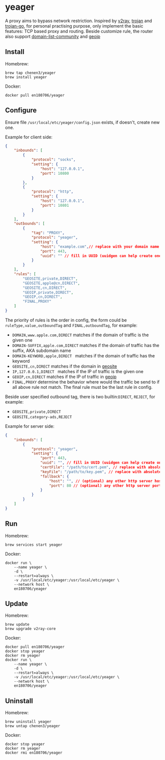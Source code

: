 # yeager

A proxy aims to bypass network restriction.  Inspired by [v2ray](https://github.com/v2fly/v2ray-core), [trojan](https://github.com/trojan-gfw/trojan) and [trojan-go](https://github.com/p4gefau1t/trojan-go), for personal practising purpose, only implement the basic features: TCP based proxy and routing. Beside customize rule, the  router also support [domain-list-community](https://github.com/v2fly/domain-list-community/tree/master/data) and [geoip](https://github.com/v2fly/geoip)

## Install

Homebrew:

```
brew tap chenen3/yeager
brew install yeager
```

Docker:

```
docker pull en180706/yeager
```

## Configure

Ensure file `/usr/local/etc/yeager/config.json` exists, if doesn't, create new one.

Example for client side:

```json
{
    "inbounds": [
        {
            "protocol": "socks",
            "setting": {
                "host": "127.0.0.1",
                "port": 10800
            }
        },
        {
            "protocol": "http",
            "setting": {
                "host": "127.0.0.1",
                "port": 10801
            }
        }
    ],
    "outbounds": [
        {
            "tag": "PROXY",
            "protocol": "yeager",
            "setting": {
                "host": "example.com",// replace with your domain name
                "port": 443,
                "uuid": "" // fill in UUID (uuidgen can help create one)
            }
        }
    ],
    "rules": [
        "GEOSITE,private,DIRECT",
        "GEOSITE,apple@cn,DIRECT",
        "GEOSITE,cn,DIRECT",
        "GEOIP,private,DIRECT",
        "GEOIP,cn,DIRECT",
        "FINAL,PROXY"
    ]
}
```

The priority of rules is the order in config, the form could be `ruleType,value,outboundTag` and `FINAL,outboundTag`, for example:

- `DOMAIN,www.apple.com,DIRECT` matches if the domain of traffic is the given one
- `DOMAIN-SUFFIX,apple.com,DIRECT` matches if the domain of traffic has the suffix, AKA subdomain name
- `DOMAIN-KEYWORD,apple,DIRECT ` matches if the domain of traffic has the keyword
- `GEOSITE,cn,DIRECT` matches if the domain in [geosite](https://github.com/v2fly/domain-list-community/tree/master/data)
- `IP,127.0.0.1,DIRECT ` matches if the IP of traffic is the given one
- `GEOIP,cn,DIRECT` matches if the IP of traffic in [geoip](https://github.com/v2fly/geoip)
- `FINAL,PROXY` determine the behavior where would the traffic be send to if all above rule not match. The final rule must be the last rule in config.

Beside user specified outbound tag, there is two builtin:`DIRECT`, `REJECT`, for example:

- `GEOSITE,private,DIRECT` 
- `GEOSITE,category-ads,REJECT` 

Example for server side:

```json
{
    "inbounds": [
        {
            "protocol": "yeager",
            "setting": {
                "port": 443,
                "uuid": "", // fill in UUID (uuidgen can help create one)
                "certFile": "/path/to/cert.pem", // replace with absolute path of certificate
                "keyFile": "/path/to/key.pem", // replace with absolute path of key
                "fallback": {
                    "host": "", // (optional) any other http server host (eg. nginx)
                    "port": 80 // (optional) any other http server port (eg. nginx)
                }
            }
        }
    ]
}
```

## Run

Homebrew:

`brew services start yeager`

Docker:

```
docker run \
	--name yeager \
	-d \
	--restart=always \
	-v /usr/local/etc/yeager:/usr/local/etc/yeager \
	--network host \
	en180706/yeager
```

## Update

Homebrew:

```
brew update
brew upgrade v2ray-core
```

Docker:

```
docker pull en180706/yeager
docker stop yeager
docker rm yeager
docker run \
	--name yeager \
	-d \
	--restart=always \
	-v /usr/local/etc/yeager:/usr/local/etc/yeager \
	--network host \
	en180706/yeager
```

## Uninstall

Homebrew:

```
brew uninstall yeager
brew untap chenen3/yeager
```

Docker:

```
docker stop yeager
docker rm yeager
docker rmi en180706/yeager
```

